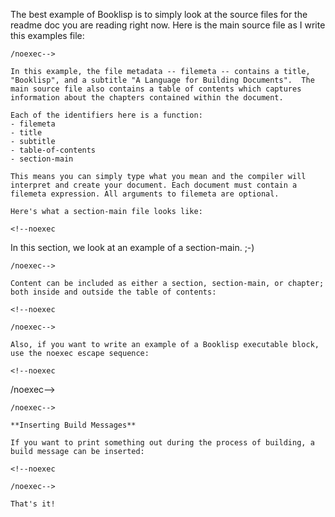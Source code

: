 <!--bl
(filemeta
    (title "Examples"))

(build-message "Adding examples documentation")
/bl-->

The best example of Booklisp is to simply look at the source files for the readme doc you are reading right now.  Here is the main source file as I write this examples file:

<!--noexec
```
<!--bl
(filemeta
    (title "Booklisp")
    (subtitle "A Language for Building Documents"))

(table-of-contents
    (section-main "./readme-source/sections/introduction.md")
    (section-main "./readme-source/sections/setup-and-running.md")
    (section-main "./readme-source/sections/examples.md")
    (section-main "./readme-source/sections/todos.md")
    (section-main "./readme-source/sections/release-history.md")
)/bl-->
```
/noexec-->

In this example, the file metadata -- filemeta -- contains a title, "Booklisp", and a subtitle "A Language for Building Documents".  The main source file also contains a table of contents which captures information about the chapters contained within the document.

Each of the identifiers here is a function:
- filemeta
- title
- subtitle
- table-of-contents
- section-main

This means you can simply type what you mean and the compiler will interpret and create your document. Each document must contain a filemeta expression. All arguments to filemeta are optional.

Here's what a section-main file looks like:

<!--noexec
```
<!--bl
(filemeta
    (title "My Chapter"))
/bl-->

In this section, we look at an example of a section-main. ;-)
```
/noexec-->

Content can be included as either a section, section-main, or chapter; both inside and outside the table of contents:

<!--noexec
```
<!--bl
(table-of-contents
    (chapter "./myChapter.md")
    (section-main "./mySectionMain.md"))
    (section "./mySection.md"))

(chapter "./notInTableOfContentsChapter.md")
(section-main "./notInTableOfContentsSectionMain.md")
(section "./notInTableOfContentsSection.md")
/bl-->
```
/noexec-->

Also, if you want to write an example of a Booklisp executable block, use the noexec escape sequence:

<!--noexec
```
<!--noexec
<!--bl
(define! "do-not-execute" "This will not execute.")
/bl-->
/noexec-->
```
/noexec-->

**Inserting Build Messages**

If you want to print something out during the process of building, a build message can be inserted:

<!--noexec
```
<!--bl
(build-message "This is a build message")
/bl-->
```
/noexec-->

That's it!